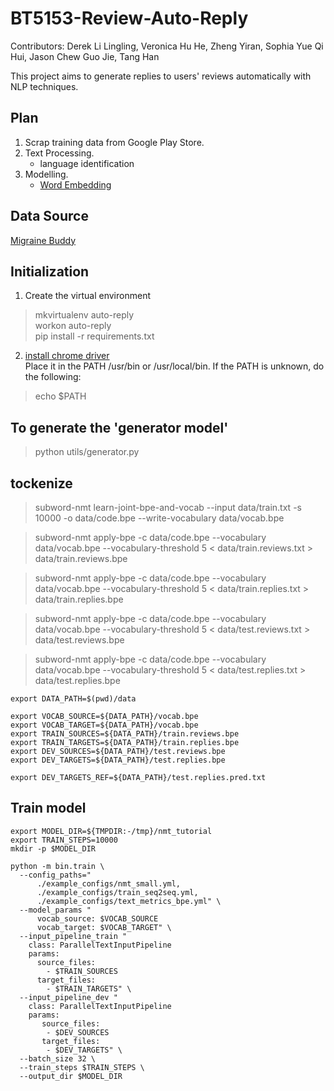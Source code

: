 # BT5153-Review-Auto-Reply
Contributors: Derek Li Lingling, Veronica Hu He, Zheng Yiran, Sophia Yue Qi Hui, Jason Chew Guo Jie, Tang Han

This project aims to generate replies to users' reviews automatically with NLP techniques.

## Plan
1. Scrap training data from Google Play Store.
2. Text Processing.
    - language identification
3. Modelling.
    - [Word Embedding](https://www.tensorflow.org/alpha/tutorials/sequences/word_embeddings)

## Data Source 
[Migraine Buddy](https://play.google.com/store/apps/details?id=com.healint.migraineapp)

## Initialization
1. Create the virtual environment
> mkvirtualenv auto-reply\
> workon auto-reply\
> pip install -r requirements.txt
2. [install chrome driver](https://sites.google.com/a/chromium.org/chromedriver/downloads)\
Place it in the PATH /usr/bin or /usr/local/bin.
If the PATH is unknown, do the following:
> echo $PATH

## To generate the 'generator model'
> python utils/generator.py

## tockenize 
> subword-nmt learn-joint-bpe-and-vocab --input data/train.txt -s 10000 -o data/code.bpe --write-vocabulary data/vocab.bpe

> subword-nmt apply-bpe -c data/code.bpe --vocabulary data/vocab.bpe --vocabulary-threshold 5 < data/train.reviews.txt > data/train.reviews.bpe

> subword-nmt apply-bpe -c data/code.bpe --vocabulary data/vocab.bpe --vocabulary-threshold 5 < data/train.replies.txt > data/train.replies.bpe

> subword-nmt apply-bpe -c data/code.bpe --vocabulary data/vocab.bpe --vocabulary-threshold 5 < data/test.reviews.txt > data/test.reviews.bpe

> subword-nmt apply-bpe -c data/code.bpe --vocabulary data/vocab.bpe --vocabulary-threshold 5 < data/test.replies.txt > data/test.replies.bpe

```
export DATA_PATH=$(pwd)/data

export VOCAB_SOURCE=${DATA_PATH}/vocab.bpe
export VOCAB_TARGET=${DATA_PATH}/vocab.bpe
export TRAIN_SOURCES=${DATA_PATH}/train.reviews.bpe
export TRAIN_TARGETS=${DATA_PATH}/train.replies.bpe
export DEV_SOURCES=${DATA_PATH}/test.reviews.bpe
export DEV_TARGETS=${DATA_PATH}/test.replies.bpe

export DEV_TARGETS_REF=${DATA_PATH}/test.replies.pred.txt
```

## Train model 
```
export MODEL_DIR=${TMPDIR:-/tmp}/nmt_tutorial
export TRAIN_STEPS=10000
mkdir -p $MODEL_DIR

python -m bin.train \
  --config_paths="
      ./example_configs/nmt_small.yml,
      ./example_configs/train_seq2seq.yml,
      ./example_configs/text_metrics_bpe.yml" \
  --model_params "
      vocab_source: $VOCAB_SOURCE
      vocab_target: $VOCAB_TARGET" \
  --input_pipeline_train "
    class: ParallelTextInputPipeline
    params:
      source_files:
        - $TRAIN_SOURCES
      target_files:
        - $TRAIN_TARGETS" \
  --input_pipeline_dev "
    class: ParallelTextInputPipeline
    params:
       source_files:
        - $DEV_SOURCES
       target_files:
        - $DEV_TARGETS" \
  --batch_size 32 \
  --train_steps $TRAIN_STEPS \
  --output_dir $MODEL_DIR

```